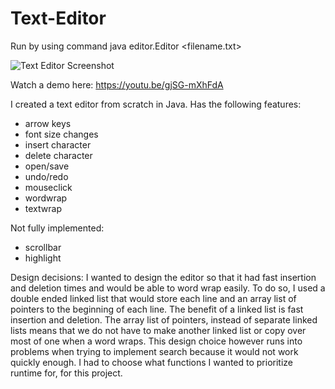 # Text-Editor
Run by using command java editor.Editor <filename.txt>

![Text Editor Screenshot](/demo/text-editor-demo.png/Demo!)

Watch a demo here: https://youtu.be/gjSG-mXhFdA

I created a text editor from scratch in Java.  Has the following features:
- arrow keys
- font size changes
- insert character
- delete character
- open/save
- undo/redo
- mouseclick
- wordwrap
- textwrap

Not fully implemented:
- scrollbar
- highlight

Design decisions:  I wanted to design the editor so that it had fast insertion and deletion times and would be able to word wrap easily.  To do so, I used a double ended linked list that would store each line and an array list of pointers to the beginning of each line.  The benefit of a linked list is fast insertion and deletion.  The array list of pointers, instead of separate linked lists means that we do not have to make another linked list or copy over most of one when a word wraps.  This design choice however runs into problems when trying to implement search because it would not work quickly enough.  I had to choose what functions I wanted to prioritize runtime for, for this project.
